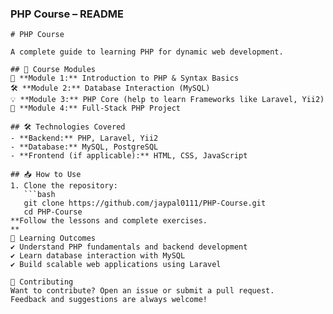 ### **PHP Course – README**  
```plaintext
# PHP Course

A complete guide to learning PHP for dynamic web development.

## 🚀 Course Modules
📖 **Module 1:** Introduction to PHP & Syntax Basics  
🛠️ **Module 2:** Database Interaction (MySQL)  
💡 **Module 3:** PHP Core (help to learn Frameworks like Laravel, Yii2)  
🚀 **Module 4:** Full-Stack PHP Project  

## 🛠️ Technologies Covered
- **Backend:** PHP, Laravel, Yii2  
- **Database:** MySQL, PostgreSQL  
- **Frontend (if applicable):** HTML, CSS, JavaScript  

## 📥 How to Use
1. Clone the repository:  
   ```bash
   git clone https://github.com/jaypal0111/PHP-Course.git
   cd PHP-Course
**Follow the lessons and complete exercises.
**
🎯 Learning Outcomes
✔️ Understand PHP fundamentals and backend development
✔️ Learn database interaction with MySQL
✔️ Build scalable web applications using Laravel

🤝 Contributing
Want to contribute? Open an issue or submit a pull request.
Feedback and suggestions are always welcome!
